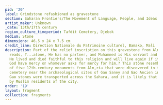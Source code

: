 ```yaml
---
pid: '20'
label: Grindstone refashioned as gravestone
section: Saharan Frontiers/The Movement of Language, People, and Ideas
artist_maker: Unknown
_date: 13th/17th century
region_culture_timeperiod: Tafdit Cemetery, Djebok
medium: Stone
dimensions: 46.5 x 24 x 7.5 cm
credit_line: Direction Nationale du Patrimoine culturel, Bamako, Mali
description: Part of the relief inscription on this gravestone from Alm‚ria, Spain,
  reads, ?...alone, He has no partner, and Muhammed is His servant and His messenger.
  He lived and died faithful to this religion and will live again if it is God?s will?May
  God have mercy on whomever asks for mercy for him.? This stone resembles a group
  of five 12th-century monuments from Alm‚ria that were discovered in the medieval
  cemetery near the archaeological sites of Gao Saney and Gao Ancien in Mali. The
  Gao stones were transported across the Sahara, and it is likely that they were commissioned
  by Muslim residents of the city.
order: '19'
layout: fragment
collection: fragments
---
```

